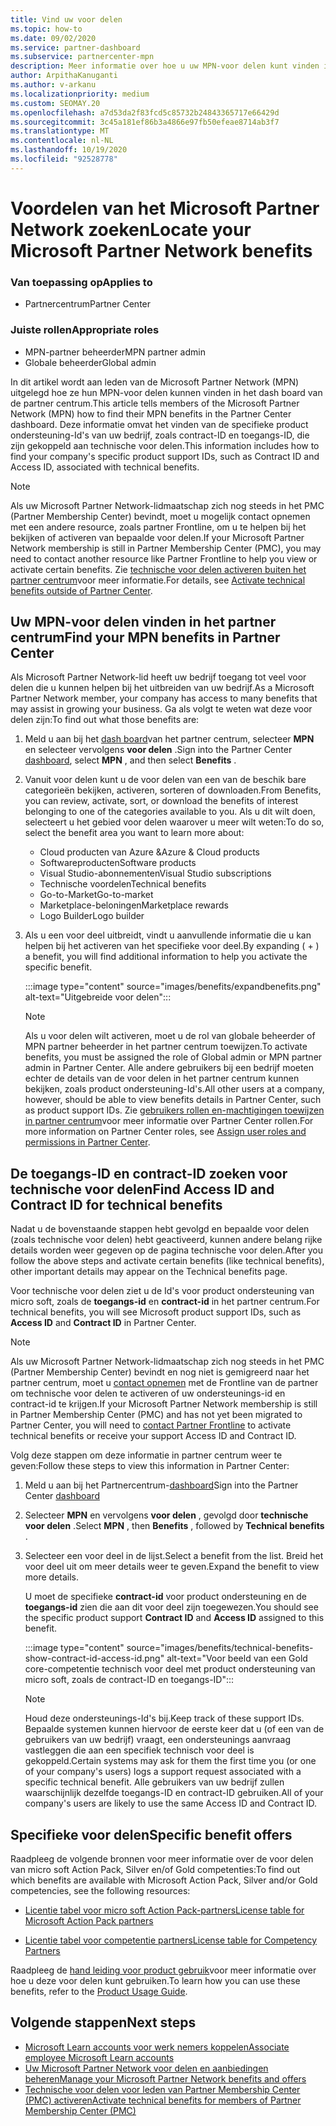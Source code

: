 ```yaml
---
title: Vind uw voor delen
ms.topic: how-to
ms.date: 09/02/2020
ms.service: partner-dashboard
ms.subservice: partnercenter-mpn
description: Meer informatie over hoe u uw MPN-voor delen kunt vinden in het dash board van de Partner Center. Bevat informatie over hoe u uw toegangs-ID en contract-ID kunt vinden voor technische voor delen.
author: ArpithaKanuganti
ms.author: v-arkanu
ms.localizationpriority: medium
ms.custom: SEOMAY.20
ms.openlocfilehash: a7d53da2f83fcd5c85732b24843365717e66429d
ms.sourcegitcommit: 3c45a181ef86b3a4866e97fb50efeae8714ab3f7
ms.translationtype: MT
ms.contentlocale: nl-NL
ms.lasthandoff: 10/19/2020
ms.locfileid: "92528778"
---
```

# <a name="locate-your-microsoft-partner-network-benefits"></a><span data-ttu-id="f2267-104">Voordelen van het Microsoft Partner Network zoeken</span><span class="sxs-lookup"><span data-stu-id="f2267-104">Locate your Microsoft Partner Network benefits</span></span> 

### <a name="applies-to"></a><span data-ttu-id="f2267-105">Van toepassing op</span><span class="sxs-lookup"><span data-stu-id="f2267-105">Applies to</span></span>

- <span data-ttu-id="f2267-106">Partnercentrum</span><span class="sxs-lookup"><span data-stu-id="f2267-106">Partner Center</span></span>

### <a name="appropriate-roles"></a><span data-ttu-id="f2267-107">Juiste rollen</span><span class="sxs-lookup"><span data-stu-id="f2267-107">Appropriate roles</span></span>

- <span data-ttu-id="f2267-108">MPN-partner beheerder</span><span class="sxs-lookup"><span data-stu-id="f2267-108">MPN partner admin</span></span>
- <span data-ttu-id="f2267-109">Globale beheerder</span><span class="sxs-lookup"><span data-stu-id="f2267-109">Global admin</span></span>

<span data-ttu-id="f2267-110">In dit artikel wordt aan leden van de Microsoft Partner Network (MPN) uitgelegd hoe ze hun MPN-voor delen kunnen vinden in het dash board van de partner centrum.</span><span class="sxs-lookup"><span data-stu-id="f2267-110">This article tells members of the Microsoft Partner Network (MPN) how to find their MPN benefits in the Partner Center dashboard.</span></span> <span data-ttu-id="f2267-111">Deze informatie omvat het vinden van de specifieke product ondersteuning-Id's van uw bedrijf, zoals contract-ID en toegangs-ID, die zijn gekoppeld aan technische voor delen.</span><span class="sxs-lookup"><span data-stu-id="f2267-111">This information includes how to find your company's specific product support IDs, such as Contract ID and Access ID, associated with technical benefits.</span></span>

>[!NOTE]
> <span data-ttu-id="f2267-112">Als uw Microsoft Partner Network-lidmaatschap zich nog steeds in het PMC (Partner Membership Center) bevindt, moet u mogelijk contact opnemen met een andere resource, zoals partner Frontline, om u te helpen bij het bekijken of activeren van bepaalde voor delen.</span><span class="sxs-lookup"><span data-stu-id="f2267-112">If your Microsoft Partner Network membership is still in Partner Membership Center (PMC), you may need to contact another resource like Partner Frontline to help you view or activate certain benefits.</span></span> <span data-ttu-id="f2267-113">Zie [technische voor delen activeren buiten het partner centrum](partner-membership-center-tech-benefits-activate.md)voor meer informatie.</span><span class="sxs-lookup"><span data-stu-id="f2267-113">For details, see [Activate technical benefits outside of Partner Center](partner-membership-center-tech-benefits-activate.md).</span></span>

## <a name="find-your-mpn-benefits-in-partner-center"></a><span data-ttu-id="f2267-114">Uw MPN-voor delen vinden in het partner centrum</span><span class="sxs-lookup"><span data-stu-id="f2267-114">Find your MPN benefits in Partner Center</span></span>

<span data-ttu-id="f2267-115">Als Microsoft Partner Network-lid heeft uw bedrijf toegang tot veel voor delen die u kunnen helpen bij het uitbreiden van uw bedrijf.</span><span class="sxs-lookup"><span data-stu-id="f2267-115">As a Microsoft Partner Network member, your company has access to many benefits that may assist in growing your business.</span></span> <span data-ttu-id="f2267-116">Ga als volgt te weten wat deze voor delen zijn:</span><span class="sxs-lookup"><span data-stu-id="f2267-116">To find out what those benefits are:</span></span>

1. <span data-ttu-id="f2267-117">Meld u aan bij het [dash board](https://partner.microsoft.com/dashboard/home)van het partner centrum, selecteer **MPN** en selecteer vervolgens **voor delen** .</span><span class="sxs-lookup"><span data-stu-id="f2267-117">Sign into the Partner Center [dashboard](https://partner.microsoft.com/dashboard/home), select **MPN** , and then select **Benefits** .</span></span>

2. <span data-ttu-id="f2267-118">Vanuit voor delen kunt u de voor delen van een van de beschik bare categorieën bekijken, activeren, sorteren of downloaden.</span><span class="sxs-lookup"><span data-stu-id="f2267-118">From Benefits, you can review, activate, sort, or download the benefits of interest belonging to one of the categories available to you.</span></span> <span data-ttu-id="f2267-119">Als u dit wilt doen, selecteert u het gebied voor delen waarover u meer wilt weten:</span><span class="sxs-lookup"><span data-stu-id="f2267-119">To do so, select the benefit area you want to learn more about:</span></span>

   - <span data-ttu-id="f2267-120">Cloud producten van Azure &</span><span class="sxs-lookup"><span data-stu-id="f2267-120">Azure & Cloud products</span></span>
   - <span data-ttu-id="f2267-121">Softwareproducten</span><span class="sxs-lookup"><span data-stu-id="f2267-121">Software products</span></span>
   - <span data-ttu-id="f2267-122">Visual Studio-abonnementen</span><span class="sxs-lookup"><span data-stu-id="f2267-122">Visual Studio subscriptions</span></span>
   - <span data-ttu-id="f2267-123">Technische voordelen</span><span class="sxs-lookup"><span data-stu-id="f2267-123">Technical benefits</span></span>
   - <span data-ttu-id="f2267-124">Go-to-Market</span><span class="sxs-lookup"><span data-stu-id="f2267-124">Go-to-market</span></span>
   - <span data-ttu-id="f2267-125">Marketplace-beloningen</span><span class="sxs-lookup"><span data-stu-id="f2267-125">Marketplace rewards</span></span>
   - <span data-ttu-id="f2267-126">Logo Builder</span><span class="sxs-lookup"><span data-stu-id="f2267-126">Logo builder</span></span>

3. <span data-ttu-id="f2267-127">Als u een voor deel uitbreidt, vindt u aanvullende informatie die u kan helpen bij het activeren van het specifieke voor deel.</span><span class="sxs-lookup"><span data-stu-id="f2267-127">By expanding ( + ) a benefit, you will find additional information to help you activate the specific benefit.</span></span>

   :::image type="content" source="images/benefits/expandbenefits.png" alt-text="Uitgebreide voor delen":::

   > [!NOTE]
   > <span data-ttu-id="f2267-129">Als u voor delen wilt activeren, moet u de rol van globale beheerder of MPN partner beheerder in het partner centrum toewijzen.</span><span class="sxs-lookup"><span data-stu-id="f2267-129">To activate benefits, you must be assigned the role of Global admin or MPN partner admin in Partner Center.</span></span> <span data-ttu-id="f2267-130">Alle andere gebruikers bij een bedrijf moeten echter de details van de voor delen in het partner centrum kunnen bekijken, zoals product ondersteuning-Id's.</span><span class="sxs-lookup"><span data-stu-id="f2267-130">All other users at a company, however, should be able to view benefits details in Partner Center, such as product support IDs.</span></span> <span data-ttu-id="f2267-131">Zie [gebruikers rollen en-machtigingen toewijzen in partner centrum](permissions-overview.md)voor meer informatie over Partner Center rollen.</span><span class="sxs-lookup"><span data-stu-id="f2267-131">For more information on Partner Center roles, see [Assign user roles and permissions in Partner Center](permissions-overview.md).</span></span>

## <a name="find-access-id-and-contract-id-for-technical-benefits"></a><span data-ttu-id="f2267-132">De toegangs-ID en contract-ID zoeken voor technische voor delen</span><span class="sxs-lookup"><span data-stu-id="f2267-132">Find Access ID and Contract ID for technical benefits</span></span>

<span data-ttu-id="f2267-133">Nadat u de bovenstaande stappen hebt gevolgd en bepaalde voor delen (zoals technische voor delen) hebt geactiveerd, kunnen andere belang rijke details worden weer gegeven op de pagina technische voor delen.</span><span class="sxs-lookup"><span data-stu-id="f2267-133">After you follow the above steps and activate certain benefits (like technical benefits), other important details may appear on the Technical benefits page.</span></span>

<span data-ttu-id="f2267-134">Voor technische voor delen ziet u de Id's voor product ondersteuning van micro soft, zoals de **toegangs-id** en **contract-id** in het partner centrum.</span><span class="sxs-lookup"><span data-stu-id="f2267-134">For technical benefits, you will see Microsoft product support IDs, such as **Access ID** and **Contract ID** in Partner Center.</span></span>

>[!NOTE]
> <span data-ttu-id="f2267-135">Als uw Microsoft Partner Network-lidmaatschap zich nog steeds in het PMC (Partner Membership Center) bevindt en nog niet is gemigreerd naar het partner centrum, moet u [contact opnemen](partner-membership-center-tech-benefits-activate.md) met de Frontline van de partner om technische voor delen te activeren of uw ondersteunings-id en contract-id te krijgen.</span><span class="sxs-lookup"><span data-stu-id="f2267-135">If your Microsoft Partner Network membership is still in Partner Membership Center (PMC) and has not yet been migrated to Partner Center, you will need to [contact Partner Frontline](partner-membership-center-tech-benefits-activate.md) to activate technical benefits or receive your support Access ID and Contract ID.</span></span>

 <span data-ttu-id="f2267-136">Volg deze stappen om deze informatie in partner centrum weer te geven:</span><span class="sxs-lookup"><span data-stu-id="f2267-136">Follow these steps to view this information in Partner Center:</span></span>

1. <span data-ttu-id="f2267-137">Meld u aan bij het Partnercentrum-[dashboard](https://partner.microsoft.com/dashboard/home)</span><span class="sxs-lookup"><span data-stu-id="f2267-137">Sign into the Partner Center [dashboard](https://partner.microsoft.com/dashboard/home)</span></span>

2. <span data-ttu-id="f2267-138">Selecteer **MPN** en vervolgens **voor delen** , gevolgd door **technische voor delen** .</span><span class="sxs-lookup"><span data-stu-id="f2267-138">Select **MPN** , then **Benefits** , followed by **Technical benefits** .</span></span>

3. <span data-ttu-id="f2267-139">Selecteer een voor deel in de lijst.</span><span class="sxs-lookup"><span data-stu-id="f2267-139">Select a benefit from the list.</span></span> <span data-ttu-id="f2267-140">Breid het voor deel uit om meer details weer te geven.</span><span class="sxs-lookup"><span data-stu-id="f2267-140">Expand the benefit to view more details.</span></span> 

   <span data-ttu-id="f2267-141">U moet de specifieke **contract-id** voor product ondersteuning en de **toegangs-id** zien die aan dit voor deel zijn toegewezen.</span><span class="sxs-lookup"><span data-stu-id="f2267-141">You should see the specific product support **Contract ID** and **Access ID** assigned to this benefit.</span></span>  

   :::image type="content" source="images/benefits/technical-benefits-show-contract-id-access-id.png" alt-text="Voor beeld van een Gold core-competentie technisch voor deel met product ondersteuning van micro soft, zoals de contract-ID en toegangs-ID":::

   > [!NOTE]
   > <span data-ttu-id="f2267-143">Houd deze ondersteunings-Id's bij.</span><span class="sxs-lookup"><span data-stu-id="f2267-143">Keep track of these support IDs.</span></span> <span data-ttu-id="f2267-144">Bepaalde systemen kunnen hiervoor de eerste keer dat u (of een van de gebruikers van uw bedrijf) vraagt, een ondersteunings aanvraag vastleggen die aan een specifiek technisch voor deel is gekoppeld.</span><span class="sxs-lookup"><span data-stu-id="f2267-144">Certain systems may ask for them the first time you (or one of your company's users) logs a support request associated with a specific technical benefit.</span></span> <span data-ttu-id="f2267-145">Alle gebruikers van uw bedrijf zullen waarschijnlijk dezelfde toegangs-ID en contract-ID gebruiken.</span><span class="sxs-lookup"><span data-stu-id="f2267-145">All of your company's users are likely to use the same Access ID and Contract ID.</span></span>

## <a name="specific-benefit-offers"></a><span data-ttu-id="f2267-146">Specifieke voor delen</span><span class="sxs-lookup"><span data-stu-id="f2267-146">Specific benefit offers</span></span>

<span data-ttu-id="f2267-147">Raadpleeg de volgende bronnen voor meer informatie over de voor delen van micro soft Action Pack, Silver en/of Gold competenties:</span><span class="sxs-lookup"><span data-stu-id="f2267-147">To find out which benefits are available with Microsoft Action Pack, Silver and/or Gold competencies, see the following resources:</span></span>

- [<span data-ttu-id="f2267-148">Licentie tabel voor micro soft Action Pack-partners</span><span class="sxs-lookup"><span data-stu-id="f2267-148">License table for Microsoft Action Pack partners</span></span>](https://assetsprod.microsoft.com/mpn/MPN-MAPS-Software-IUR-License-Table.xlsx)

- [<span data-ttu-id="f2267-149">Licentie tabel voor competentie partners</span><span class="sxs-lookup"><span data-stu-id="f2267-149">License table for Competency Partners</span></span>](https://assetsprod.microsoft.com/mpn-maps-software-iur-competency-license-table.docx)

<span data-ttu-id="f2267-150">Raadpleeg de [hand leiding voor product gebruik](https://assets.microsoft.com/MPN-MAPS-Product-Usage-Guide.pdf)voor meer informatie over hoe u deze voor delen kunt gebruiken.</span><span class="sxs-lookup"><span data-stu-id="f2267-150">To learn how you can use these benefits,  refer to the [Product Usage Guide](https://assets.microsoft.com/MPN-MAPS-Product-Usage-Guide.pdf).</span></span>

## <a name="next-steps"></a><span data-ttu-id="f2267-151">Volgende stappen</span><span class="sxs-lookup"><span data-stu-id="f2267-151">Next steps</span></span>

- [<span data-ttu-id="f2267-152">Microsoft Learn accounts voor werk nemers koppelen</span><span class="sxs-lookup"><span data-stu-id="f2267-152">Associate employee Microsoft Learn accounts</span></span>](ms-learn-associate.md)
- [<span data-ttu-id="f2267-153">Uw Microsoft Partner Network voor delen en aanbiedingen beheren</span><span class="sxs-lookup"><span data-stu-id="f2267-153">Manage your Microsoft Partner Network benefits and offers</span></span>](manage-your-partner-network-benefits.md)
- [<span data-ttu-id="f2267-154">Technische voor delen voor leden van Partner Membership Center (PMC) activeren</span><span class="sxs-lookup"><span data-stu-id="f2267-154">Activate technical benefits for members of Partner Membership Center (PMC)</span></span>](partner-membership-center-tech-benefits-activate.md)